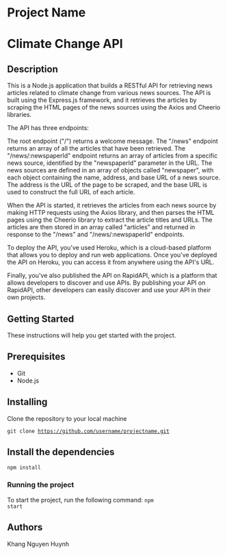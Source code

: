 # Project Name
# Climate Change API
## Description
This is a Node.js application that builds a RESTful API for retrieving news articles related to climate change from various news sources. The API is built using the Express.js framework, and it retrieves the articles by scraping the HTML pages of the news sources using the Axios and Cheerio libraries.

The API has three endpoints:

The root endpoint ("/") returns a welcome message.
The "/news" endpoint returns an array of all the articles that have been retrieved.
The "/news/:newspaperId" endpoint returns an array of articles from a specific news source, identified by the "newspaperId" parameter in the URL.
The news sources are defined in an array of objects called "newspaper", with each object containing the name, address, and base URL of a news source. The address is the URL of the page to be scraped, and the base URL is used to construct the full URL of each article.

When the API is started, it retrieves the articles from each news source by making HTTP requests using the Axios library, and then parses the HTML pages using the Cheerio library to extract the article titles and URLs. The articles are then stored in an array called "articles" and returned in response to the "/news" and "/news/:newspaperId" endpoints.

To deploy the API, you've used Heroku, which is a cloud-based platform that allows you to deploy and run web applications. Once you've deployed the API on Heroku, you can access it from anywhere using the API's URL.

Finally, you've also published the API on RapidAPI, which is a platform that allows developers to discover and use APIs. By publishing your API on RapidAPI, other developers can easily discover and use your API in their own projects.

## Getting Started
These instructions will help you get started with the project.

## Prerequisites
- Git
- Node.js
## Installing
Clone the repository to your local machine

<code>git clone https://github.com/username/projectname.git</code>

## Install the dependencies
<code>npm install</code>
### Running the project
To start the project, run the following command:
<code>npm start</code>

## Authors
Khang Nguyen Huynh
